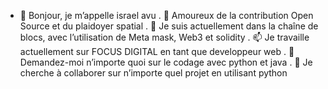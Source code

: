 - 👋 Bonjour, je m’appelle israel avu
. 👀 Amoureux de la contribution Open Source et du plaidoyer spatial
. 🌱 Je suis actuellement dans la chaîne de blocs, avec l’utilisation de Meta mask, Web3 et solidity
. 📫 Je travaille actuellement sur FOCUS DIGITAL en tant que developpeur web
. 🌱 Demandez-moi n’importe quoi sur le codage avec python et java
. 💞️ Je cherche à collaborer sur n’importe quel projet en utilisant python
<!---
Mavuisra/Mavuisra is a ✨ special ✨ repository because its `README.md` (this file) appears on your GitHub profile.
You can click the Preview link to take a look at your changes.
--->
